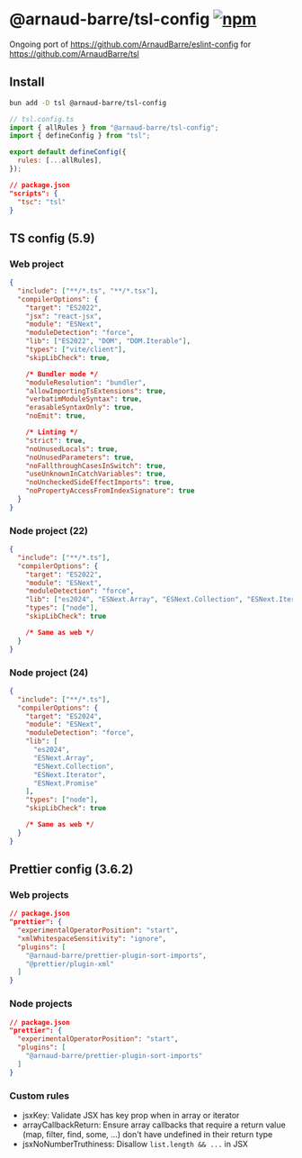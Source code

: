 # @arnaud-barre/tsl-config [![npm](https://img.shields.io/npm/v/@arnaud-barre/tsl-config)](https://www.npmjs.com/package/@arnaud-barre/tsl-config)

Ongoing port of https://github.com/ArnaudBarre/eslint-config for https://github.com/ArnaudBarre/tsl

## Install

```sh
bun add -D tsl @arnaud-barre/tsl-config
```

```js
// tsl.config.ts
import { allRules } from "@arnaud-barre/tsl-config";
import { defineConfig } from "tsl";

export default defineConfig({
  rules: [...allRules],
});
```

```json
// package.json
"scripts": {
  "tsc": "tsl"
}
```

## TS config (5.9)

### Web project

```json
{
  "include": ["**/*.ts", "**/*.tsx"],
  "compilerOptions": {
    "target": "ES2022",
    "jsx": "react-jsx",
    "module": "ESNext",
    "moduleDetection": "force",
    "lib": ["ES2022", "DOM", "DOM.Iterable"],
    "types": ["vite/client"],
    "skipLibCheck": true,

    /* Bundler mode */
    "moduleResolution": "bundler",
    "allowImportingTsExtensions": true,
    "verbatimModuleSyntax": true,
    "erasableSyntaxOnly": true,
    "noEmit": true,

    /* Linting */
    "strict": true,
    "noUnusedLocals": true,
    "noUnusedParameters": true,
    "noFallthroughCasesInSwitch": true,
    "useUnknownInCatchVariables": true,
    "noUncheckedSideEffectImports": true,
    "noPropertyAccessFromIndexSignature": true
  }
}
```

### Node project (22)

```json
{
  "include": ["**/*.ts"],
  "compilerOptions": {
    "target": "ES2022",
    "module": "ESNext",
    "moduleDetection": "force",
    "lib": ["es2024", "ESNext.Array", "ESNext.Collection", "ESNext.Iterator"],
    "types": ["node"],
    "skipLibCheck": true

    /* Same as web */
  }
}
```

### Node project (24)

```json
{
  "include": ["**/*.ts"],
  "compilerOptions": {
    "target": "ES2024",
    "module": "ESNext",
    "moduleDetection": "force",
    "lib": [
      "es2024",
      "ESNext.Array",
      "ESNext.Collection",
      "ESNext.Iterator",
      "ESNext.Promise"
    ],
    "types": ["node"],
    "skipLibCheck": true

    /* Same as web */
  }
}
```

## Prettier config (3.6.2)

### Web projects

```json
// package.json
"prettier": {
  "experimentalOperatorPosition": "start",
  "xmlWhitespaceSensitivity": "ignore",
  "plugins": [
    "@arnaud-barre/prettier-plugin-sort-imports",
    "@prettier/plugin-xml"
  ]
}
```

### Node projects

```json
// package.json
"prettier": {
  "experimentalOperatorPosition": "start",
  "plugins": [
    "@arnaud-barre/prettier-plugin-sort-imports"
  ]
}
```

### Custom rules

- jsxKey: Validate JSX has key prop when in array or iterator
- arrayCallbackReturn: Ensure array callbacks that require a return value (map, filter, find, some, ...) don't have undefined in their return type
- jsxNoNumberTruthiness: Disallow `list.length && ...` in JSX
